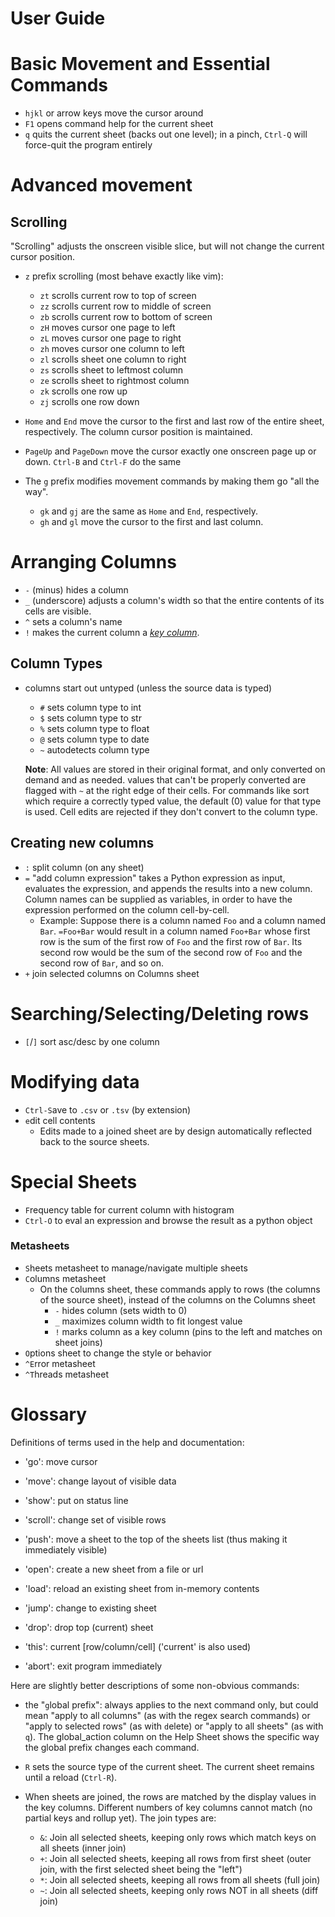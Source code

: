 # User Guide

# Basic Movement and Essential Commands

- `hjkl` or arrow keys move the cursor around
- `F1` opens command help for the current sheet
- `q` quits the current sheet (backs out one level); in a pinch, `Ctrl-Q` will force-quit the program entirely

# Advanced movement

## Scrolling

"Scrolling" adjusts the onscreen visible slice, but will not change the current cursor position.

- `z` prefix scrolling (most behave exactly like vim):
   - `zt` scrolls current row to top of screen
   - `zz` scrolls current row to middle of screen
   - `zb` scrolls current row to bottom of screen
   - `zH` moves cursor one page to left
   - `zL` moves cursor one page to right
   - `zh` moves cursor one column to left
   - `zl` scrolls sheet one column to right
   - `zs` scrolls sheet to leftmost column
   - `ze` scrolls sheet to rightmost column
   - `zk` scrolls one row up
   - `zj` scrolls one row down

- `Home` and `End` move the cursor to the first and last row of the entire sheet, respectively.  The column cursor position is maintained.
- `PageUp` and `PageDown` move the cursor exactly one onscreen page up or down.  `Ctrl-B` and `Ctrl-F` do the same 

- The `g` prefix modifies movement commands by making them go "all the way".
    - `gk` and `gj` are the same as `Home` and `End`, respectively.
    - `gh` and `gl` move the cursor to the first and last column.


# Arranging Columns

- `-` (minus) hides a column
- `_` (underscore) adjusts a column's width so that the entire contents of its cells are visible.
- `^` sets a column's name
- `!` makes the current column a [*key column*]().

## Column Types

- columns start out untyped (unless the source data is typed)
   - `#` sets column type to int
   - `$` sets column type to str
   - `%` sets column type to float
   - `@` sets column type to date
   - `~` autodetects column type

   **Note**: All values are stored in their original format, and only converted on demand and as needed.
   values that can't be properly converted are flagged with `~` at the right edge of their cells.
   For commands like sort which require a correctly typed value, the default (0) value for that type is used.
   Cell edits are rejected if they don't convert to the column type.

## Creating new columns

- `:` split column (on any sheet)
- `=` "add column expression" takes a Python expression as input, evaluates the expression, and appends the results into a new column. Column names can be supplied as variables, in order to have the expression performed on the column cell-by-cell.
    - Example: Suppose there is a column named `Foo` and a column named `Bar`. `=Foo+Bar` would result in a column named `Foo+Bar` whose first row is the sum of the first row of `Foo` and the first row of `Bar`. Its second row would be the sum of the second row of `Foo` and the second row of `Bar`, and so on.
- `+` join selected columns on Columns sheet

# Searching/Selecting/Deleting rows
- `[`/`]` sort asc/desc by one column

# Modifying data

- `Ctrl-S`ave to `.csv` or `.tsv` (by extension)
- `e`dit cell contents
    - Edits made to a joined sheet are by design automatically reflected back to the source sheets.

# Special Sheets

- `F`requency table for current column with histogram
- `Ctrl-O` to eval an expression and browse the result as a python object

### Metasheets

- `S`heets metasheet to manage/navigate multiple sheets
- `C`olumns metasheet
    - On the `C`olumns sheet, these commands apply to rows (the columns of the source sheet), instead of the columns on the Columns sheet
        - `-` hides column (sets width to 0)
        - `_` maximizes column width to fit longest value
        - `!` marks column as a key column (pins to the left and matches on sheet joins)
- `O`ptions sheet to change the style or behavior
- `^E`rror metasheet
- `^T`hreads metasheet


# Glossary

Definitions of terms used in the help and documentation:

- 'go': move cursor
- 'move': change layout of visible data
- 'show': put on status line
- 'scroll': change set of visible rows

- 'push': move a sheet to the top of the sheets list (thus making it immediately visible)
- 'open': create a new sheet from a file or url
- 'load': reload an existing sheet from in-memory contents

- 'jump': change to existing sheet
- 'drop': drop top (current) sheet
- 'this': current [row/column/cell] ('current' is also used)
- 'abort': exit program immediately


Here are slightly better descriptions of some non-obvious commands:

- the "`g`lobal prefix": always applies to the next command only, but could mean "apply to all columns" (as with the regex search commands) or "apply to selected rows" (as with `d`elete) or "apply to all sheets" (as with `q`).
The global\_action column on the Help Sheet shows the specific way the global prefix changes each command.

- `R` sets the source type of the current sheet.  The current sheet remains until a reload (`Ctrl-R`).

- When sheets are joined, the rows are matched by the display values in the key columns.  Different numbers of key columns cannot match (no partial keys and rollup yet).  The join types are:
    - `&`: Join all selected sheets, keeping only rows which match keys on all sheets (inner join)
    - `+`: Join all selected sheets, keeping all rows from first sheet (outer join, with the first selected sheet being the "left")
    - `*`: Join all selected sheets, keeping all rows from all sheets (full join)
    - `~`: Join all selected sheets, keeping only rows NOT in all sheets (diff join)

